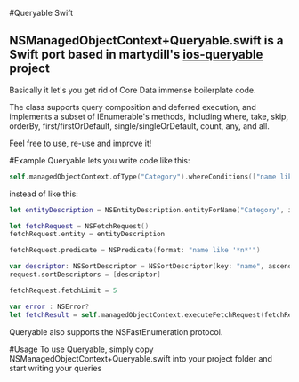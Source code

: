 #Queryable Swift
## NSManagedObjectContext+Queryable.swift is a Swift port based in martydill's [ios-queryable](https://github.com/martydill/ios-queryable) project

Basically it let's you get rid of Core Data immense boilerplate code.

The class supports query composition and deferred execution, and implements a subset of IEnumerable's methods, including where, take, skip, orderBy, first/firstOrDefault, single/singleOrDefault, count, any, and all.

Feel free to use, re-use and improve it!

#Example
Queryable lets you write code like this:
```swift
self.managedObjectContext.ofType("Category").whereConditions(["name like '*n*'"]).orderBy("name", ascending: true).fetch(5).toArray()
```

instead of like this:
```swift
let entityDescription = NSEntityDescription.entityForName("Category", inManagedObjectContext: self.managedObjectContext)

let fetchRequest = NSFetchRequest()
fetchRequest.entity = entityDescription

fetchRequest.predicate = NSPredicate(format: "name like '*n*'")

var descriptor: NSSortDescriptor = NSSortDescriptor(key: "name", ascending: true)
request.sortDescriptors = [descriptor]

fetchRequest.fetchLimit = 5

var error : NSError?
let fetchResult = self.managedObjectContext.executeFetchRequest(fetchRequest error:&error) as [AnyObject]?
```

Queryable also supports the NSFastEnumeration protocol.

#Usage
To use Queryable, simply copy NSManagedObjectContext+Queryable.swift into your project folder and start writing your queries

